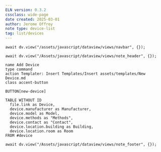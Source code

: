 ```yaml
---
ELN version: 0.3.2
cssclass: wide-page
date created: 2025-03-01
author: Jerome Offroy
note type: device-list
tag: list/devices
---
```

```dataviewjs
await dv.view("/assets/javascript/dataview/views/navbar", {});
```

```dataviewjs
await dv.view("/Assets/javascript/dataview/views/note_header", {});
```

```button
name Add Device
type command
action Templater: Insert Templates/Insert assets/templates/New Device.md
class accent-button
```
`BUTTON[new-device]`

```dataview
TABLE WITHOUT ID
  file.link as Device, 
  device.manufacturer as Manufacturer,
  device.model as Model,
  device.methods as "Methods",
  device.contact as "Contact", 
  device.location.building as Building, 
  device.location.room as Room
FROM #device
```

```dataviewjs
await dv.view("/Assets/javascript/dataview/views/note_footer", {});
```
